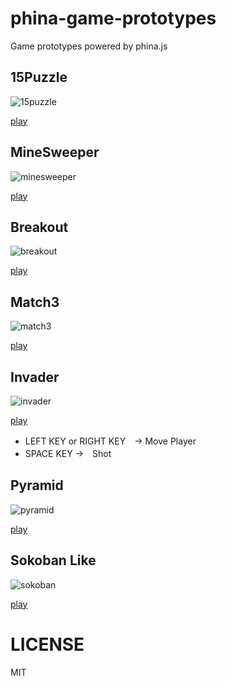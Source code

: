# phina-game-prototypes
Game prototypes powered by phina.js

## 15Puzzle

![15puzzle](https://alkn203.github.io/phina-game-prototypes/images/15puzzle.png)

[play](https://alkn203.github.io/phina-game-prototypes/15puzzle/)

## MineSweeper

![minesweeper](https://alkn203.github.io/phina-game-prototypes/images/minesweeper.png)

[play](https://alkn203.github.io/phina-game-prototypes/minesweeper/)

## Breakout

![breakout](https://alkn203.github.io/phina-game-prototypes/images/breakout.png)

[play](https://alkn203.github.io/phina-game-prototypes/breakout/)

## Match3

![match3](https://alkn203.github.io/phina-game-prototypes/images/match3.png)

[play](https://alkn203.github.io/phina-game-prototypes/match3/)

## Invader

![invader](https://alkn203.github.io/phina-game-prototypes/images/invader.png)

[play](https://alkn203.github.io/phina-game-prototypes/invader/)

* LEFT KEY or RIGHT KEY　→ Move Player
* SPACE KEY →　Shot

## Pyramid

![pyramid](https://alkn203.github.io/phina-game-prototypes/images/pyramid.png)

[play](https://alkn203.github.io/phina-game-prototypes/pyramid/)

## Sokoban Like

![sokoban](https://alkn203.github.io/phina-game-prototypes/images/sokoban.png)

[play](https://alkn203.github.io/phina-game-prototypes/sokoban/)

# LICENSE
MIT
